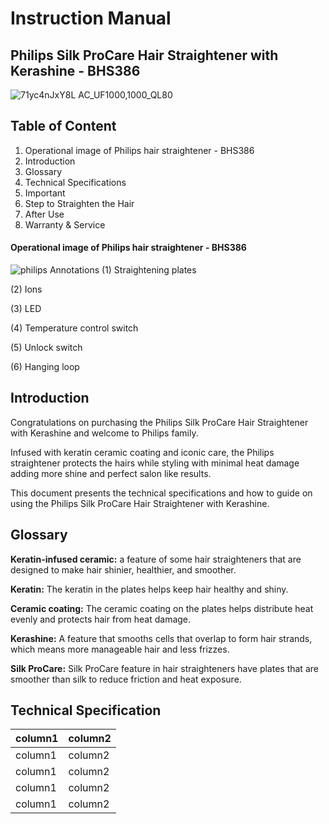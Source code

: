 # **Instruction Manual**
## **Philips Silk ProCare Hair Straightener with Kerashine - BHS386**

![71yc4nJxY8L _AC_UF1000,1000_QL80_](https://github.com/user-attachments/assets/1fac84b7-6014-424d-a66b-1ba1de79d35e)

## Table of Content
1.	Operational image of Philips hair straightener - BHS386
2.	Introduction
3.	Glossary
4.	Technical Specifications
5.	Important
6.	Step to Straighten the Hair
7.	After Use
8.	Warranty & Service

#### Operational image of Philips hair straightener - BHS386

![philips](https://github.com/user-attachments/assets/1c164348-cacb-4bfb-ab70-deba8fcded71)
Annotations
(1)	Straightening plates 

(2)	Ions

(3)	LED 

(4)	Temperature control switch 

(5)	Unlock switch 

(6)	Hanging loop

## **Introduction**

Congratulations on purchasing the Philips Silk ProCare Hair Straightener with Kerashine and welcome to Philips family. 

Infused with keratin ceramic coating and iconic care, the Philips straightener protects the hairs while styling with minimal heat damage adding more shine and perfect salon like results.  

This document presents the technical specifications and how to guide on using the Philips Silk ProCare Hair Straightener with Kerashine. 

## **Glossary**

**Keratin-infused ceramic:** a feature of some hair straighteners that are designed to make hair shinier, healthier, and smoother.

**Keratin:** The keratin in the plates helps keep hair healthy and shiny. 

**Ceramic coating:** The ceramic coating on the plates helps distribute heat evenly and protects hair from heat damage. 

**Kerashine:** A feature that smooths cells that overlap to form hair strands, which means more manageable hair and less frizzes. 

**Silk ProCare:** Silk ProCare feature in hair straighteners have plates that are smoother than silk to reduce friction and heat exposure. 

## **Technical Specification**

| column1 | column2 |
| ------- | ------- |
| column1 | column2 |
| column1 | column2 |
| column1 | column2 |
| column1 | column2 |

